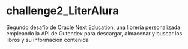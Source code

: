 # challenge2_LiterAlura
Segundo desafío de Oracle Next Education, una librería personalizada empleando la API de Gutendex para descargar, almacenar y buscar los libros y su información contenida

